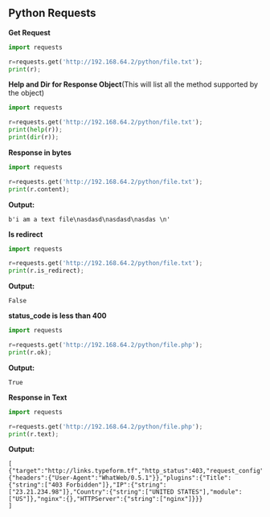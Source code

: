 ## Python Requests

__Get Request__
```python
import requests

r=requests.get('http://192.168.64.2/python/file.txt');
print(r);
```

__Help and Dir for Response Object__(This will list all the method supported by the object)
```python
import requests

r=requests.get('http://192.168.64.2/python/file.txt');
print(help(r));
print(dir(r));
```

__Response in bytes__
```python
import requests

r=requests.get('http://192.168.64.2/python/file.txt');
print(r.content);
```

__Output:__
```console
b'i am a text file\nasdasd\nasdasd\nasdas \n'

```



__Is redirect__
```python
import requests

r=requests.get('http://192.168.64.2/python/file.txt');
print(r.is_redirect);
```

__Output:__
```console
False

```



__status_code is less than 400__
```python
import requests

r=requests.get('http://192.168.64.2/python/file.php');
print(r.ok);
```

__Output:__
```console
True

```



__Response in Text__
```python
import requests

r=requests.get('http://192.168.64.2/python/file.php');
print(r.text);
```

__Output:__
```console
[
{"target":"http://links.typeform.tf","http_status":403,"request_config":{"headers":{"User-Agent":"WhatWeb/0.5.1"}},"plugins":{"Title":{"string":["403 Forbidden"]},"IP":{"string":["23.21.234.98"]},"Country":{"string":["UNITED STATES"],"module":["US"]},"nginx":{},"HTTPServer":{"string":["nginx"]}}}
]
```



